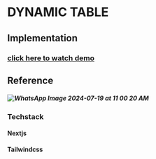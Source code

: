 # DYNAMIC TABLE

## Implementation
### [click here to watch demo](https://www.loom.com/share/dbd89562706443d493bafe2ed7fc79e6?sid=cde9fbbd-81cd-45d6-ae45-fdae90d67eb7)

## Reference
##### ![WhatsApp Image 2024-07-19 at 11 00 20 AM](https://github.com/user-attachments/assets/a77443a5-20db-4bbd-8685-2b229418b828)


### Techstack
#### Nextjs
#### Tailwindcss


